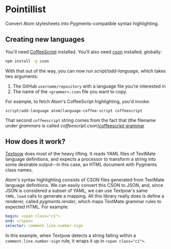 # Pointillist

Convert Atom stylesheets into Pygments-compatible syntax highlighting.

## Creating new languages

You'll need [CoffeeScript](http://coffeescript.org/) installed. You'll also need
[cson](https://github.com/bevry/cson) installed, globally:

``` bash
npm install -g cson
```

With that out of the way, you can now run *script/add-language*, which takes two arguments:

1. The GitHub `username/repository` with a language file you're interested in
2. The name of the `<grammer>.cson` file you want to copy.

For example, to fetch Atom's CoffeeScript highlighting, you'd invoke:

```
script/add-language atom/language-coffee-script coffeescript
```

That second `coffeescript` string comes from the fact that (the filename under *grammars* is called *coffeescript.cson*][coffeescript grammar]

## How does it work?

[Textpow][] does most of the heavy lifting. It reads YAML files of TextMate language definitions, and expects a processor to transform a string into some desirable output--in this case, an HTML document with Pygments class names.

Atom's syntax highlighting consists of CSON files generated from TextMate language definitions. We can easily convert this CSON to JSON, and, since JSON is considered a subset of YAML, we can use Textpow's same `YAML.load` calls to generate a mapping. All this library really does is define a renderer, called *pygments.render*, which maps TextMate grammar rules to expected HTML. For example:

``` yaml
begin: <span class="c1">
end: </span>
selector: comment.line.number-sign
```

In this example, when Textpow detects a string falling within a `comment.line.number-sign` rule, it wraps it up in `<span class="c1">`.

[coffeescript grammar]: https://github.com/atom/language-coffee-script/blob/0fb5046daa4a521196f9874260917d22ac2c23d6/grammars/coffeescript.cson
[Textpow]: https://github.com/grosser/textpow
